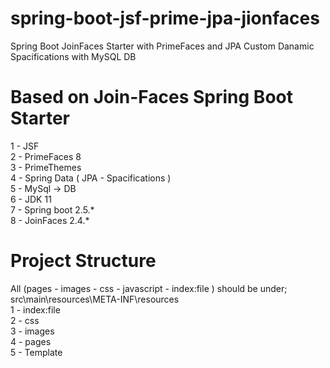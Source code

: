 # spring-boot-jsf-prime-jpa-jionfaces
Spring Boot JoinFaces Starter with PrimeFaces and JPA Custom Danamic Spacifications with MySQL DB

# Based on Join-Faces Spring Boot Starter
1 - JSF  
2 - PrimeFaces 8  
3 - PrimeThemes  
4 - Spring Data ( JPA - Spacifications )  
5 - MySql -> DB  
6 - JDK 11  
7 - Spring boot 2.5.*  
8 - JoinFaces 2.4.*  

# Project Structure
All (pages - images - css - javascript - index:file ) should be under;
src\main\resources\META-INF\resources\
1 - index:file\
2 - css\
3 - images\
4 - pages\
5 - Template

